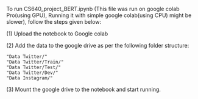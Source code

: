 To run CS640_project_BERT.ipynb (This file was run on google colab Pro(using GPU), Running it with simple google colab(using CPU) might be slower), follow the steps given below:


(1) Upload the notebook to Google colab


(2) Add the data to the google drive as per the following folder structure:

    "Data Twitter/"
    "Data Twitter/Train/"
    "Data Twitter/Test/"
    "Data Twitter/Dev/"
    "Data Instagram/"
 
 
 (3) Mount the google drive to the notebook and start running.
 

